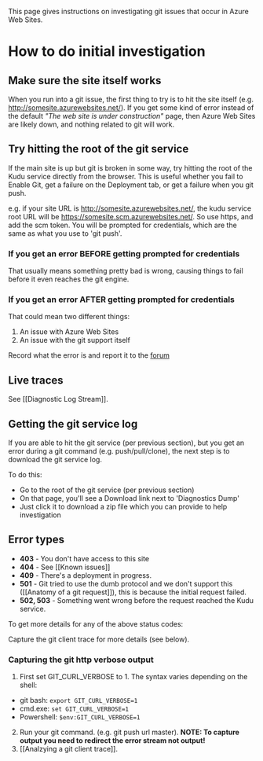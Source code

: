 This page gives instructions on investigating git issues that occur in Azure Web Sites.

# How to do initial investigation

## Make sure the site itself works

When you run into a git issue, the first thing to try is to hit the site itself (e.g. http://somesite.azurewebsites.net/). If you get some kind of error instead of the default _"The web site is under construction"_ page, then Azure Web Sites are likely down, and nothing related to git will work.

## Try hitting the root of the git service

If the main site is up but git is broken in some way, try hitting the root of the Kudu service directly from the browser. This is useful whether you fail to Enable Git, get a failure on the Deployment tab, or get a failure when you git push.

e.g. if your site URL is http://somesite.azurewebsites.net/, the kudu service root URL will be https://somesite.scm.azurewebsites.net/. So use https, and add the scm token. You will be prompted for credentials, which are the same as what you use to 'git push'.

### If you get an error BEFORE getting prompted for credentials

That usually means something pretty bad is wrong, causing things to fail before it even reaches the git engine.

### If you get an error AFTER getting prompted for credentials

That could mean two different things:

1. An issue with Azure Web Sites
2. An issue with the git support itself

Record what the error is and report it to the [forum](http://social.msdn.microsoft.com/Forums/en-US/azuregit/threads)

## Live traces

See [[Diagnostic Log Stream]].

## Getting the git service log

If you are able to hit the git service (per previous section), but you get an error during a git command (e.g. push/pull/clone), the next step is to download the git service log.

To do this:

* Go to the root of the git service (per previous section)
* On that page, you'll see a Download link next to 'Diagnostics Dump'
* Just click it to download a zip file which you can provide to help investigation

## Error types

* **403** - You don't have access to this site
* **404** - See [[Known issues]]
* **409** - There's a deployment in progress.
* **501** - Git tried to use the dumb protocol and we don't support this ([[Anatomy of a git request]]), this is because the initial request failed.
* **502, 503** - Something went wrong before the request reached the Kudu service.

To get more details for any of the above status codes:

Capture the git client trace for more details (see below).

### Capturing the git http verbose output

1. First set GIT_CURL_VERBOSE to 1. The syntax varies depending on the shell:
  * git bash: `export GIT_CURL_VERBOSE=1`
  * cmd.exe: `set GIT_CURL_VERBOSE=1`
  * Powershell: `$env:GIT_CURL_VERBOSE=1`
2. Run your git command. (e.g. git push url master). **NOTE: To capture output you need to redirect the error stream not output!**
3. [[Analzying a git client trace]].

